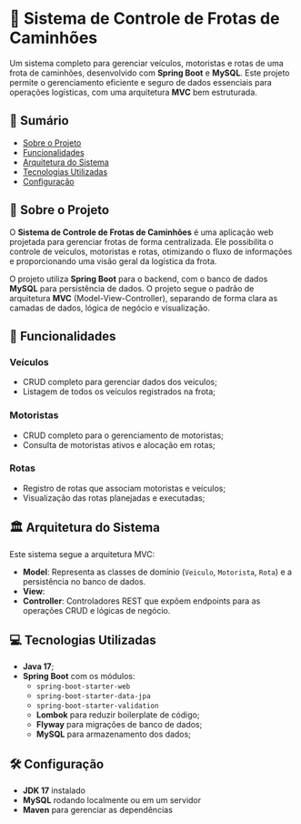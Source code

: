 # 🚚 Sistema de Controle de Frotas de Caminhões

Um sistema completo para gerenciar veículos, motoristas e rotas de uma frota de caminhões, desenvolvido com **Spring Boot** e **MySQL**. Este projeto permite o gerenciamento eficiente e seguro de dados essenciais para operações logísticas, com uma arquitetura **MVC** bem estruturada.

## 📝 Sumário
- [Sobre o Projeto](#sobre-o-projeto)
- [Funcionalidades](#funcionalidades)
- [Arquitetura do Sistema](#arquitetura-do-sistema)
- [Tecnologias Utilizadas](#tecnologias-utilizadas)
- [Configuração](#configuração)


## 📖 Sobre o Projeto
O **Sistema de Controle de Frotas de Caminhões** é uma aplicação web projetada para gerenciar frotas de forma centralizada. Ele possibilita o controle de veículos, motoristas e rotas, otimizando o fluxo de informações e proporcionando uma visão geral da logística da frota.

O projeto utiliza **Spring Boot** para o backend, com o banco de dados **MySQL** para persistência de dados. O projeto segue o padrão de arquitetura **MVC** (Model-View-Controller), separando de forma clara as camadas de dados, lógica de negócio e visualização.

## 🚀 Funcionalidades
### Veículos
- CRUD completo para gerenciar dados dos veículos;
- Listagem de todos os veículos registrados na frota;

### Motoristas
- CRUD completo para o gerenciamento de motoristas;
- Consulta de motoristas ativos e alocação em rotas;

### Rotas
- Registro de rotas que associam motoristas e veículos;
- Visualização das rotas planejadas e executadas;

## 🏛️ Arquitetura do Sistema
Este sistema segue a arquitetura MVC:
- **Model**: Representa as classes de domínio (`Veiculo`, `Motorista`, `Rota`) e a persistência no banco de dados.
- **View**:
- **Controller**: Controladores REST que expõem endpoints para as operações CRUD e lógicas de negócio.

## 💻 Tecnologias Utilizadas
- **Java 17**;
- **Spring Boot** com os módulos:
  - `spring-boot-starter-web`
  - `spring-boot-starter-data-jpa`
  - `spring-boot-starter-validation`
  - **Lombok** para reduzir boilerplate de código;
  - **Flyway** para migrações de banco de dados;
  - **MySQL** para armazenamento dos dados;
  
## 🛠️ Configuração
  - **JDK 17** instalado
  - **MySQL** rodando localmente ou em um servidor
  - **Maven** para gerenciar as dependências

